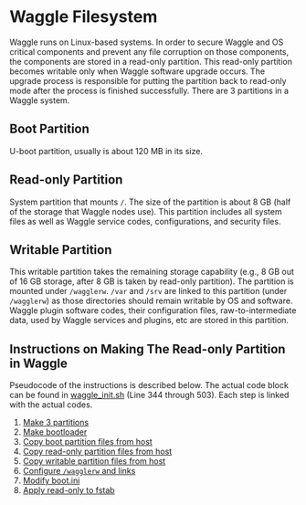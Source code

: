 <!--
waggle_topic=/node_controller,Waggle Filesystem
waggle_topic=/edge_processor,Waggle Filesystem
-->

# Waggle Filesystem

Waggle runs on Linux-based systems. In order to secure Waggle and OS critical components and prevent any file corruption on those components, the components are stored in a read-only partition. This read-only partition becomes writable only when Waggle software upgrade occurs. The upgrade process is responsible for putting the partition back to read-only mode after the process is finished successfully. There are 3 partitions in a Waggle system.

## Boot Partition

U-boot partition, usually is about 120 MB in its size.

## Read-only Partition

System partition that mounts `/`. The size of the partition is about 8 GB (half of the storage that Waggle nodes use). This partition includes all system files as well as Waggle service codes, configurations, and security files.

## Writable Partition

This writable partition takes the remaining storage capability (e.g., 8 GB out of 16 GB storage, after 8 GB is taken by read-only partition). The partition is mounted under `/wagglerw`. `/var` and `/srv` are linked to this partition (under `/wagglerw`) as those directories should remain writable by OS and software. Waggle plugin software codes, their configuration files, raw-to-intermediate data, used by Waggle services and plugins, etc are stored in this partition.

## Instructions on Making The Read-only Partition in Waggle

Pseudocode of the instructions is described below. The actual code block can be found in [waggle_init.sh](https://github.com/waggle-sensor/core/blob/master/scripts/waggle_init.sh#L344) (Line 344 through 503). Each step is linked with the actual codes.

1) [Make 3 partitions](https://github.com/waggle-sensor/core/blob/master/scripts/waggle_init.sh#L347)
2) [Make bootloader](https://github.com/waggle-sensor/core/blob/master/scripts/waggle_init.sh#L353)
3) [Copy boot partition files from host](https://github.com/waggle-sensor/core/blob/master/scripts/waggle_init.sh#L379)
4) [Copy read-only partition files from host](https://github.com/waggle-sensor/core/blob/master/scripts/waggle_init.sh#L401)
5) [Copy writable partition files from host](https://github.com/waggle-sensor/core/blob/master/scripts/waggle_init.sh#L409)
6) [Configure `/wagglerw` and links](https://github.com/waggle-sensor/core/blob/master/scripts/waggle_init.sh#L431)
7) [Modify boot.ini](https://github.com/waggle-sensor/core/blob/master/scripts/waggle_init.sh#L474)
8) [Apply read-only to fstab](https://github.com/waggle-sensor/core/blob/master/scripts/waggle_init.sh#L491)
